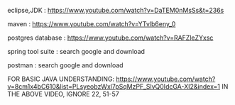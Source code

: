 eclipse,JDK : https://www.youtube.com/watch?v=DaTEM0nMsSs&t=236s

maven : https://www.youtube.com/watch?v=YTvlb6eny_0

postgres database : https://www.youtube.com/watch?v=RAFZleZYxsc

spring tool suite : search google and download

postman : search google and download

FOR BASIC JAVA UNDERSTANDING: https://www.youtube.com/watch?v=8cm1x4bC610&list=PLsyeobzWxl7pSqMzPF_SlvQ0IdcGA-XI2&index=1 IN THE ABOVE VIDEO, IGNORE 22, 51-57
